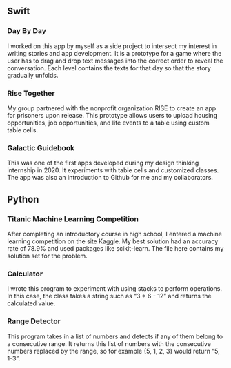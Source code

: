 ## Swift

### Day By Day
I worked on this app by myself as a side project to intersect my interest in writing stories and app development. It is a prototype for a game where the user has to drag and drop text messages into the correct order to reveal the conversation. Each level contains the texts for that day so that the story gradually unfolds.

### Rise Together
My group partnered with the nonprofit organization RISE to create an app for prisoners upon release. This prototype allows users to upload housing opportunities, job opportunities, and life events to a table using custom table cells.

### Galactic Guidebook
This was one of the first apps developed during my design thinking internship in 2020. It experiments with table cells and customized classes. The app was also an introduction to Github for me and my collaborators.

## Python

### Titanic Machine Learning Competition
After completing an introductory course in high school, I entered a machine learning competition on the site Kaggle. My best solution had an accuracy rate of 78.9% and used packages like scikit-learn. The file here contains my solution set for the problem.

### Calculator
I wrote this program to experiment with using stacks to perform operations. In this case, the class takes a string such as “3 * 6 - 12” and returns the calculated value.

### Range Detector
This program takes in a list of numbers and detects if any of them belong to a consecutive range. It returns this list of numbers with the consecutive numbers replaced by the range, so for example {5, 1, 2, 3} would return “5, 1-3”.
